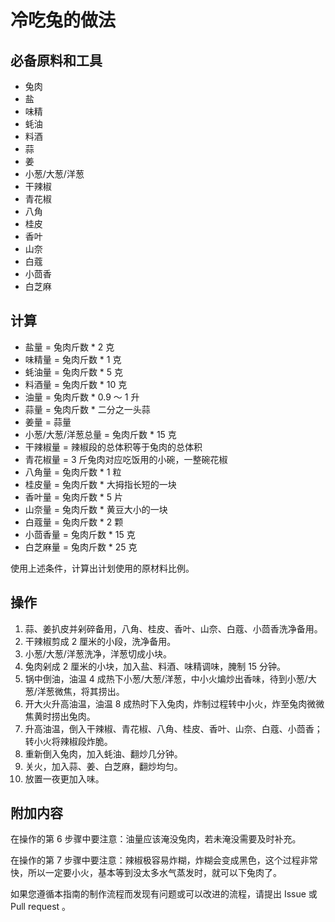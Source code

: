 # 冷吃兔的做法

## 必备原料和工具

- 兔肉
- 盐
- 味精
- 蚝油
- 料酒
- 蒜
- 姜
- 小葱/大葱/洋葱
- 干辣椒
- 青花椒
- 八角
- 桂皮
- 香叶
- 山奈
- 白蔻
- 小茴香
- 白芝麻

## 计算

- 盐量 = 兔肉斤数 * 2 克
- 味精量 = 兔肉斤数 * 1 克
- 蚝油量 = 兔肉斤数 * 5 克
- 料酒量 = 兔肉斤数 * 10 克
- 油量 = 兔肉斤数 * 0.9 ～ 1 升
- 蒜量 = 兔肉斤数 * 二分之一头蒜
- 姜量 = 蒜量
- 小葱/大葱/洋葱总量 = 兔肉斤数 * 15 克
- 干辣椒量 = 辣椒段的总体积等于兔肉的总体积
- 青花椒量 = 3 斤兔肉对应吃饭用的小碗，一整碗花椒
- 八角量 = 兔肉斤数 * 1 粒
- 桂皮量 = 兔肉斤数 * 大拇指长短的一块
- 香叶量 = 兔肉斤数 * 5 片
- 山奈量 = 兔肉斤数 * 黄豆大小的一块
- 白蔻量 = 兔肉斤数 * 2 颗
- 小茴香量 = 兔肉斤数 * 15 克
- 白芝麻量 = 兔肉斤数 * 25 克

使用上述条件，计算出计划使用的原材料比例。

## 操作

1. 蒜、姜扒皮并剁碎备用，八角、桂皮、香叶、山奈、白蔻、小茴香洗净备用。
2. 干辣椒剪成 2 厘米的小段，洗净备用。
3. 小葱/大葱/洋葱洗净，洋葱切成小块。
4. 兔肉剁成 2 厘米的小块，加入盐、料酒、味精调味，腌制 15 分钟。
5. 锅中倒油，油温 4 成热下小葱/大葱/洋葱，中小火煸炒出香味，待到小葱/大葱/洋葱微焦，将其捞出。
6. 开大火升高油温，油温 8 成热时下入兔肉，炸制过程转中小火，炸至兔肉微微焦黄时捞出兔肉。
7. 升高油温，倒入干辣椒、青花椒、八角、桂皮、香叶、山奈、白蔻、小茴香；转小火将辣椒段炸脆。
8. 重新倒入兔肉，加入蚝油、翻炒几分钟。
9. 关火，加入蒜、姜、白芝麻，翻炒均匀。
10. 放置一夜更加入味。

## 附加内容

在操作的第 6 步骤中要注意：油量应该淹没兔肉，若未淹没需要及时补充。

在操作的第 7 步骤中要注意：辣椒极容易炸糊，炸糊会变成黑色，这个过程非常快，所以一定要小火，基本等到没太多水气蒸发时，就可以下兔肉了。

如果您遵循本指南的制作流程而发现有问题或可以改进的流程，请提出 Issue 或 Pull request 。
